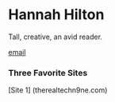 # Hannah Hilton
Tall, creative, an avid reader.

[email](hannah.hilton@eagles.ewu.edu)

### Three Favorite Sites
[Site 1] (therealtechn9ne.com)


